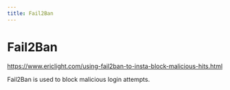 ```yaml
---
title: Fail2Ban
---
```


# Fail2Ban

https://www.ericlight.com/using-fail2ban-to-insta-block-malicious-hits.html

Fail2Ban is used to block malicious login attempts.
